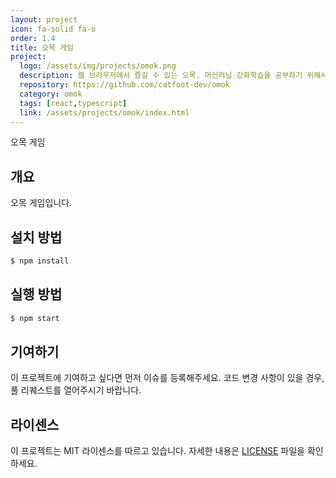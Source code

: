 ```yaml
---
layout: project
icon: fa-solid fa-o
order: 1.4
title: 오목 게임
project:
  logo: /assets/img/projects/omok.png
  description: 웹 브라우저에서 즐길 수 있는 오목. 머신러닝 강화학습을 공부하기 위해서 만든 오목 게임입니다. 1:1로 대전할 수 있는 모드와 파인튜닝을 위해 직접 작성한 AI 알고리즘과 대전할 수 있는 모드로 나눠져있습니다.
  repository: https://github.com/catfoot-dev/omok
  category: omok
  tags: [react,typescript]
  link: /assets/projects/omok/index.html
---
```

오목 게임

## 개요

오목 게임입니다.

## 설치 방법

```bash
$ npm install
```

## 실행 방법

```bash
$ npm start
```

## 기여하기

이 프로젝트에 기여하고 싶다면 먼저 이슈를 등록해주세요. 코드 변경 사항이 있을 경우, 풀 리퀘스트를 열어주시기 바랍니다.

## 라이센스

이 프로젝트는 MIT 라이센스를 따르고 있습니다. 자세한 내용은 [LICENSE](LICENSE) 파일을 확인하세요.
